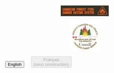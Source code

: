 
<img 
    style="display: block; 
           margin-left: auto;
           margin-right: auto;
           width: 30%;"
    src="./img/CFFDRS.png" 
    alt="CFFDRS logo">
</img>

<img 
    style="display: block; 
           margin-left: auto;
           margin-right: auto;
           width: 20%;"
    src="./img/CFS_fire-research_emblem.png" 
    alt="CFS Fire Research emblem">
</img>

[introductory tutorial]: getting-started.md
[User Guide]: user-guide/README.md

<div class="text-center">
	<button class="btn btn-dark" onclick="location.href='home'">English</button>
	&emsp;
	<button class="btn btn-dark" disabled>Français<br>(sous construction)</button>
</div>

<br>
